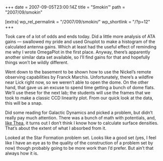 +++
date = 2007-09-05T23:00:14Z
title = "Smokin’"
path = "2007/09/smokin"

[extra]
wp_rel_permalink = "/2007/09/smokin/"
wp_shortlink = "/?p=12"
+++

Took care of a lot of odds and ends today. Did a little more analysis of ATA
gains — swallowed my pride and used Gnuplot to make a histogram of the
calculated antenna gains. Which at least had the useful effect of reminding me
why I wrote OmegaPlot in the first place. Anyway, there’s apparently another
similar data set available, so I’ll find gains for that and hopefully things
won’t be wildly different.

Went down to the basement to be shown how to use the Nickel’s remote observing
capabilities by Franck Marchis. Unfortunately, there’s a wildfire near Lick
right now, so we weren’t able to open the dome. On the other hand, that gave
us an excuse to spend time getting a bunch of dome flats. We’ll use these for
the next lab; the students will use the frames that we took to make a classic
CCD linearity plot. From our quick look at the data, this will be a snap.

Did some reading for Galactic Dynamics and picked a problem, but didn’t really
pay much attention. There was a bunch of math with potentials, and,
[like Thea](http://somethinglikeanastronomer.blogspot.com/2007/09/monday-news.html),
it turns out I don’t think I know how to calculate surface densities. That’s
about the extent of what I absorbed from it.

Looked at the Star Formation problem set. Looks like a good set (yes, I feel
like I have an eye as to the quality of the construction of a problem set by
now) though probably going to be more work than I’d prefer. But ain’t that
always how it is.
